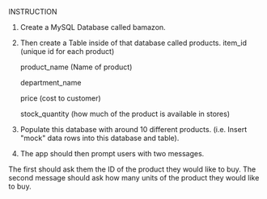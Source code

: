 INSTRUCTION

1. Create a MySQL Database called bamazon.

2. Then create a Table inside of that database called products.
    item_id (unique id for each product)

    product_name (Name of product)

    department_name

    price (cost to customer)

    stock_quantity (how much of the product is available in stores)

3. Populate this database with around 10 different products. (i.e. Insert "mock" data rows into this database and table).
4. The app should then prompt users with two messages.

The first should ask them the ID of the product they would like to buy.
The second message should ask how many units of the product they would like to buy.
